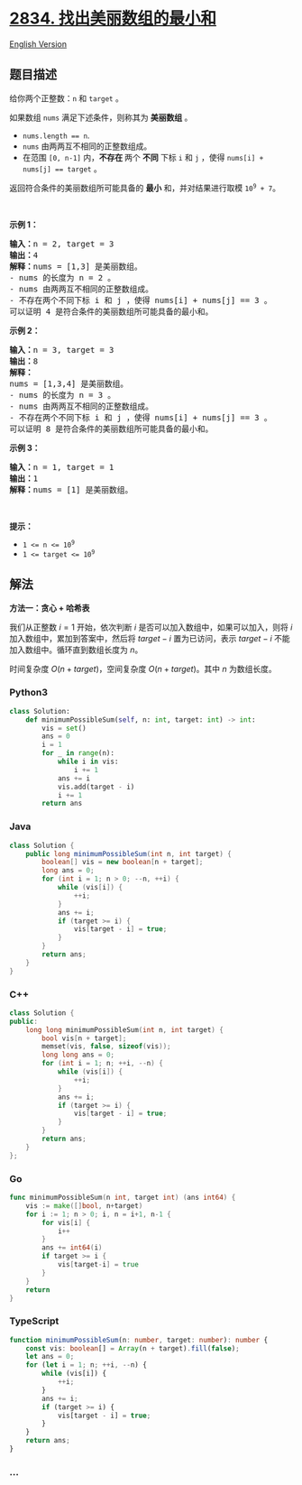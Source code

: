 # [2834. 找出美丽数组的最小和](https://leetcode.cn/problems/find-the-minimum-possible-sum-of-a-beautiful-array)

[English Version](/solution/2800-2899/2834.Find%20the%20Minimum%20Possible%20Sum%20of%20a%20Beautiful%20Array/README_EN.md)

## 题目描述

<!-- 这里写题目描述 -->

<p>给你两个正整数：<code>n</code> 和 <code>target</code> 。</p>

<p>如果数组 <code>nums</code> 满足下述条件，则称其为 <strong>美丽数组</strong> 。</p>

<ul>
	<li><code>nums.length == n</code>.</li>
	<li><code>nums</code> 由两两互不相同的正整数组成。</li>
	<li>在范围 <code>[0, n-1]</code> 内，<strong>不存在 </strong>两个 <strong>不同</strong> 下标 <code>i</code> 和 <code>j</code> ，使得 <code>nums[i] + nums[j] == target</code> 。</li>
</ul>

<p>返回符合条件的美丽数组所可能具备的 <strong>最小</strong> 和，并对结果进行取模 <code>10<sup>9</sup>&nbsp;+ 7</code>。</p>

<p>&nbsp;</p>

<p><strong>示例 1：</strong></p>

<pre>
<strong>输入：</strong>n = 2, target = 3
<strong>输出：</strong>4
<strong>解释：</strong>nums = [1,3] 是美丽数组。
- nums 的长度为 n = 2 。
- nums 由两两互不相同的正整数组成。
- 不存在两个不同下标 i 和 j ，使得 nums[i] + nums[j] == 3 。
可以证明 4 是符合条件的美丽数组所可能具备的最小和。</pre>

<p><strong>示例 2：</strong></p>

<pre>
<strong>输入：</strong>n = 3, target = 3
<strong>输出：</strong>8
<strong>解释：</strong>
nums = [1,3,4] 是美丽数组。 
- nums 的长度为 n = 3 。 
- nums 由两两互不相同的正整数组成。 
- 不存在两个不同下标 i 和 j ，使得 nums[i] + nums[j] == 3 。
可以证明 8 是符合条件的美丽数组所可能具备的最小和。</pre>

<p><strong>示例 3：</strong></p>

<pre>
<strong>输入：</strong>n = 1, target = 1
<strong>输出：</strong>1
<strong>解释：</strong>nums = [1] 是美丽数组。
</pre>

<p>&nbsp;</p>

<p><strong>提示：</strong></p>

<ul>
	<li><code>1 &lt;= n &lt;= 10<sup>9</sup></code></li>
	<li><code>1 &lt;= target &lt;= 10<sup>9</sup></code></li>
</ul>

## 解法

<!-- 这里可写通用的实现逻辑 -->

**方法一：贪心 + 哈希表**

我们从正整数 $i=1$ 开始，依次判断 $i$ 是否可以加入数组中，如果可以加入，则将 $i$ 加入数组中，累加到答案中，然后将 $target-i$ 置为已访问，表示 $target-i$ 不能加入数组中。循环直到数组长度为 $n$。

时间复杂度 $O(n + target)$，空间复杂度 $O(n + target)$。其中 $n$ 为数组长度。

<!-- tabs:start -->

### **Python3**

<!-- 这里可写当前语言的特殊实现逻辑 -->

```python
class Solution:
    def minimumPossibleSum(self, n: int, target: int) -> int:
        vis = set()
        ans = 0
        i = 1
        for _ in range(n):
            while i in vis:
                i += 1
            ans += i
            vis.add(target - i)
            i += 1
        return ans
```

### **Java**

<!-- 这里可写当前语言的特殊实现逻辑 -->

```java
class Solution {
    public long minimumPossibleSum(int n, int target) {
        boolean[] vis = new boolean[n + target];
        long ans = 0;
        for (int i = 1; n > 0; --n, ++i) {
            while (vis[i]) {
                ++i;
            }
            ans += i;
            if (target >= i) {
                vis[target - i] = true;
            }
        }
        return ans;
    }
}
```

### **C++**

```cpp
class Solution {
public:
    long long minimumPossibleSum(int n, int target) {
        bool vis[n + target];
        memset(vis, false, sizeof(vis));
        long long ans = 0;
        for (int i = 1; n; ++i, --n) {
            while (vis[i]) {
                ++i;
            }
            ans += i;
            if (target >= i) {
                vis[target - i] = true;
            }
        }
        return ans;
    }
};
```

### **Go**

```go
func minimumPossibleSum(n int, target int) (ans int64) {
	vis := make([]bool, n+target)
	for i := 1; n > 0; i, n = i+1, n-1 {
		for vis[i] {
			i++
		}
		ans += int64(i)
		if target >= i {
			vis[target-i] = true
		}
	}
	return
}
```

### **TypeScript**

```ts
function minimumPossibleSum(n: number, target: number): number {
    const vis: boolean[] = Array(n + target).fill(false);
    let ans = 0;
    for (let i = 1; n; ++i, --n) {
        while (vis[i]) {
            ++i;
        }
        ans += i;
        if (target >= i) {
            vis[target - i] = true;
        }
    }
    return ans;
}
```

### **...**

```

```

<!-- tabs:end -->
